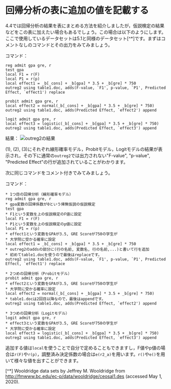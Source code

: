 # 回帰分析の表に追加の値を記載する

4.4では回帰分析の結果を表にまとめる方法を紹介しましたが，仮説検定の結果などをこの表に加えたい場合もあるでしょう。この場合は以下のようにします。ここで使用しているデータセットは5.1と同様のデータセット[^*]です。まずはコメントなしのコマンドとその出力をみてみましょう。

コマンド：
```
reg admit gpa gre, r
test gpa
local F1 = r(F)
local P1 = r(p)
local effect1 = _b[_cons] + _b[gpa] * 3.5 + _b[gre] * 750
outreg2 using table1.doc, adds(F-value, `F1', p-value, `P1', Predicted Effect, `effect1') replace

probit admit gpa gre, r
local effect2 = normal(_b[_cons] + _b[gpa] * 3.5 + _b[gre] * 750)
outreg2 using table1.doc, adds(Predicted Effect, `effect2') append

logit admit gpa gre, r
local effect3 = logistic(_b[_cons] + _b[gpa] * 3.5 + _b[gre] * 750)
outreg2 using table1.doc, adds(Predicted Effect, `effect3') append
```

結果：
![outreg2の結果](https://user-images.githubusercontent.com/44024242/80917375-6dcebf00-8d99-11ea-9b29-fabe50be0cf3.png)

(1), (2), (3)にそれぞれ線形確率モデル，Probitモデル，Logitモデルの結果が表示され，その下に通常の`outreg2`では出力されない"F-value", "p-value", "Predicted Effect"の行が追加されていることがわかります。

次に同じコマンドをコメント付きでみてみましょう。

コマンド：
```
* 1つ目の回帰分析（線形確率モデル）
reg admit gpa gre, r
* gpa変数の回帰係数が0という帰無仮説の仮説検定
test gpa
* F1という変数を上の仮説検定のF値に設定
local F1 = r(F)
* P1という変数を上の仮説検定のp値に設定
local P1 = r(p)
* effect1という変数をGPAが3.5, GRE Scoreが750の学生が
* 大学院に受かる確率に設定
local effect1 = _b[_cons] + _b[gpa] * 3.5 + _b[gre] * 750
* outreg2のaddsの部分に(行の名前, 変数名, 行の名前,...)と書いて行を追加
* 初めてtable1.docを使うので最後はreplaceです。
outreg2 using table1.doc, adds(F-value, `F1', p-value, `P1', Predicted Effect, `effect1') replace

* 2つめの回帰分析（Probitモデル）
probit admit gpa gre, r
* effect2という変数をGPAが3.5, GRE Scoreが750の学生が
* 大学院に受かる確率に設定
local effect2 = normal(_b[_cons] + _b[gpa] * 3.5 + _b[gre] * 750)
* table1.docは2回目以降なので，最後はappendです。
outreg2 using table1.doc, adds(Predicted Effect, `effect2') append

* 3つめの回帰分析（Logitモデル）
logit admit gpa gre, r
* effect3という変数をGPAが3.5, GRE Scoreが750の学生が
* 大学院に受かる確率に設定
local effect3 = logistic(_b[_cons] + _b[gpa] * 3.5 + _b[gre] * 750)
outreg2 using table1.doc, adds(Predicted Effect, `effect3') append
```

追加する値は`local`を使うことで自分で定めることもできますし，F値やp値の場合は`r(F)`や`r(p)`，調整済み決定係数の場合は`e(r2_a)`を用います。`r()`や`e()`を用いて様々な値を出すことができます。

[^*] Wooldridge data sets by Jeffrey M. Wooldridge from http://fmwww.bc.edu/ec-p/data/wooldridge/ceosal1.des (accessed May 1, 2020).